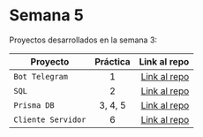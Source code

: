# Semana 5

Proyectos desarrollados en la semana 3:

| Proyecto | Práctica | Link al repo |
| ------------- |:-------------:| -----:|
|`Bot Telegram`|1|[Link al repo](https://github.com/CarlosGaleana/playbook/tree/main/weekly_mission_4/fizzbuzz)|
|`SQL`|2|[Link al repo](https://github.com/CarlosGaleana/playbook/tree/main/weekly_mission_4/PR)|
|`Prisma DB`|3, 4, 5|[Link al repo](https://github.com/CarlosGaleana/playbook/tree/main/weekly_mission_4/Code%20Challenge)|
|`Cliente Servidor`|6|[Link al repo](https://github.com/CarlosGaleana/playbook/tree/main/weekly_mission_4/Trello)|
